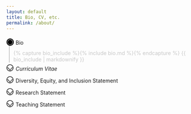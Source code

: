 ```yaml
---
layout: default
title: Bio, CV, etc.
permalink: /about/
---
```


<link rel="stylesheet" href="https://cdnjs.cloudflare.com/ajax/libs/font-awesome/4.7.0/css/font-awesome.min.css">

<style>
details > summary {
  list-style-type: "";
  display: -webkit-flex;
  display: flex;
  align-items: center;
  cursor: pointer;
  transition: margin 150ms ease-out;
  margin-bottom: 0px;
}

details > summary:hover {
  text-decoration: underline;
}


details summary > * {
  display: inline;
}

details > summary:before {
  content: url("data:image/svg+xml; utf8, %3Csvg xmlns='http://www.w3.org/2000/svg' height='2em' width='1.25em' %3E%3Ctext x='50%25' y='50%25' font-size='1.9em' dominant-baseline='middle' text-anchor='middle'%3E⎉%3C/text%3E%3C/svg%3E");
  margin-right: 5px;
  display: -webkit-flex;
  display: flex;
  align-items: center;
  font-weight: bold;
}

details[open] > summary:before {
  content: url("data:image/svg+xml; utf8, %3Csvg xmlns='http://www.w3.org/2000/svg' height='2em' width='1.25em' %3E%3Ctext x='50%25' y='50%25' font-weight='bold' font-size='x-large' dominant-baseline='middle' text-anchor='middle'%3E◉%3C/text%3E%3C/svg%3E");
  margin-right: 5px;
  display: -webkit-flex;
  display: flex;
  align-items: center;
}

summary::-webkit-details-marker {
  list-style-type: "";
}

details[open] > summary {
  list-style-type: "";
  transition: margin 150ms ease-out;
  margin-bottom: 10px;
}

.detail {
  margin-top: -18px;
  margin-left: 0.5em;
  border-left: solid 2px;
  padding-left: 10px;
  padding-top: 12px;
}

@keyframes details-show {
  from {
    opacity: 0;
  }
}

details[open] > *:not(summary) {
  animation: details-show 150ms ease-in-out;
}
</style>

<details open>
<summary>Bio<span style="width:1em;"></span> <a href="/bio"><i class="fa fa-external-link"></i></a></summary>

<div class="detail">
{% capture bio_include %}{% include bio.md %}{% endcapture %}
{{ bio_include | markdownify }}
</div>

</details>

<details>
<summary><i>Curriculum Vitae</i><span style="width:1em;"></span> <a href="{{site.baseurl}}/resources/curriculum_vitae.pdf"><i class="fa fa-external-link"></i></a></summary>

<div class="detail">
<a href="{{site.baseurl}}/resources/curriculum_vitae.pdf">PDF <i class="fa fa-external-link"></i></a>
</div>

</details>

<details>
<summary>Diversity, Equity, and Inclusion Statement<span style="width:1em;"></span> <a href="{{site.baseurl}}/dei-statement/"><i class="fa fa-external-link"></i></a></summary>

<div class="detail">
{% capture deis_include %}{% include professional-statements/dei.md %}{% endcapture %}
{{ deis_include | markdownify }}
</div>

</details>

<details>
<summary>Research Statement<span style="width:1em;"></span> <a href="{{site.baseurl}}/research-statement/"><i class="fa fa-external-link"></i></a></summary>
<div class="detail">
{% capture rs_include %}{% include professional-statements/research.md %}{% endcapture %}
{{ rs_include | markdownify }}
</div>

</details>

<details>
<summary>Teaching Statement<span style="width:1em;"></span> <a href="{{site.baseurl}}/teaching-statement/"><i class="fa fa-external-link"></i></a></summary>

<div class="detail">
{% capture ts_include %}{% include professional-statements/teaching.md %}{% endcapture %}
{{ ts_include | markdownify }}
</div>

</details>
